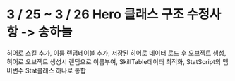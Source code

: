 # 3 / 25 ~ 3 / 26 Hero 클래스 구조 수정사항 -> 송하늘

히어로 스킬 추가, 
이름 랜덤테이블 추가,
저장된 히어로 데이터 로드 후 오브젝트 생성, 
히어로 오브젝트 생성시 랜덤으로 이름부여, 
SkillTable데이터 최적화, 
StatScript의 맴버변수 Stat클래스 하나로 통합